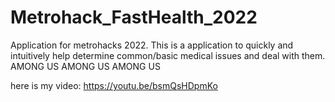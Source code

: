 # Metrohack_FastHealth_2022
Application for metrohacks 2022. This is a application to quickly and intuitively help determine common/basic medical issues and deal with them.
AMONG US
AMONG US AMONG US

here is my video: https://youtu.be/bsmQsHDpmKo
